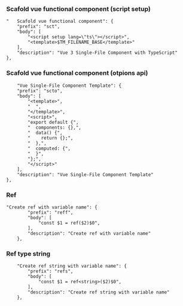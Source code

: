 ### Scafold vue functional component (script setup)

```
"	Scafold vue functional component": {
	"prefix": "sct",
	"body": [
		"<script setup lang=\"ts\"></script>",
		"<template>$TM_FILENAME_BASE</template>"
	],
	"description": "Vue 3 Single-File Component with TypeScript"
},
```

### Scafold vue functional component (otpions api)

```
	"Vue Single-File Component Template": {
	"prefix": "scto",
	"body": [
		"<template>",
		"  ",
		"</template>",
		"<script>",
		"export default {",
		"  components: {},",
		"  data() {",
		"    return {};",
		"  },",
		"  computed: {",
		"  }",
		"};",
		"</script>"
	],
	"description": "Vue Single-File Component Template"
},

```

### Ref

```
"Create ref with variable name": {
		"prefix": "reff",
		"body": [
			"const $1 = ref($2)$0",
		],
		"description": "Create ref with variable name"
	},
```

### Ref type string

```
	"Create ref string with variable name": {
		"prefix": "refs",
		"body": [
			"const $1 = ref<string>($2)$0",
		],
		"description": "Create ref string with variable name"
	},
```
